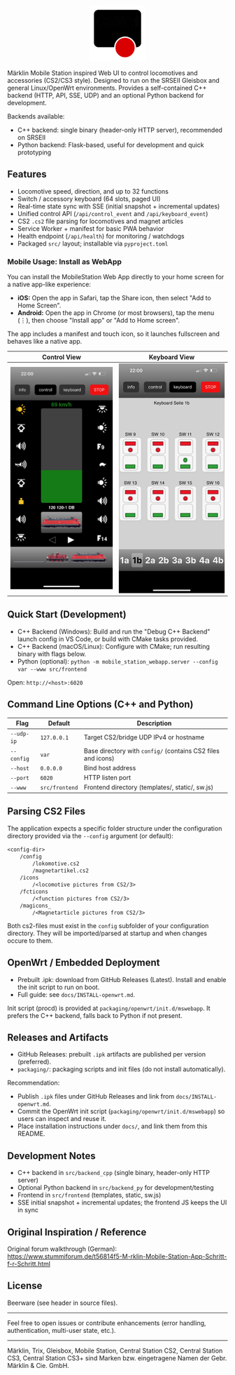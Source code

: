 <p align="center">
    <img src="src/frontend/static/grafics/apple-touch-icon-180.png" alt="MobileStation Web App" width="128" height="128" />
</p>

Märklin Mobile Station inspired Web UI to control locomotives and accessories (CS2/CS3 style).
Designed to run on the SRSEII Gleisbox and general Linux/OpenWrt environments.
Provides a self-contained C++ backend (HTTP, API, SSE, UDP) and an optional Python backend for development.

Backends available:
- C++ backend: single binary (header-only HTTP server), recommended on SRSEII
- Python backend: Flask-based, useful for development and quick prototyping


## Features
- Locomotive speed, direction, and up to 32 functions
- Switch / accessory keyboard (64 slots, paged UI)
- Real-time state sync with SSE (initial snapshot + incremental updates)
- Unified control API (`/api/control_event` and `/api/keyboard_event`)
- CS2 `.cs2` file parsing for locomotives and magnet articles
- Service Worker + manifest for basic PWA behavior
- Health endpoint (`/api/health`) for monitoring / watchdogs
- Packaged `src/` layout; installable via `pyproject.toml`

### Mobile Usage: Install as WebApp
You can install the MobileStation Web App directly to your home screen for a native app-like experience:

- **iOS:** Open the app in Safari, tap the Share icon, then select "Add to Home Screen".
- **Android:** Open the app in Chrome (or most browsers), tap the menu (⋮), then choose "Install app" or "Add to Home screen".

The app includes a manifest and touch icon, so it launches fullscreen and behaves like a native app.

| Control View | Keyboard View |
| --- | --- |
| <img src="docs/mswebapp_control.jpeg" alt="Control" width="420" /> | <img src="docs/mswebapp_keyboard.jpeg" alt="Keyboard" width="420" /> |

## Quick Start (Development)
- C++ Backend (Windows): Build and run the "Debug C++ Backend" launch config in VS Code, or build with CMake tasks provided.
- C++ Backend (macOS/Linux): Configure with CMake; run resulting binary with flags below.
- Python (optional): `python -m mobile_station_webapp.server --config var --www src/frontend`

Open: `http://<host>:6020`

## Command Line Options (C++ and Python)
| Flag | Default | Description |
|------|---------|-------------|
| `--udp-ip` | `127.0.0.1` | Target CS2/bridge UDP IPv4 or hostname |
| `--config` | `var` | Base directory with `config/` (contains CS2 files and icons) |
| `--host` | `0.0.0.0` | Bind host address |
| `--port` | `6020` | HTTP listen port |
| `--www` | `src/frontend` | Frontend directory (templates/, static/, sw.js) |

## Parsing CS2 Files
The application expects a specific folder structure under the configuration directory provided via the `--config` argument (or default):

```
<config-dir>
    /config
        /lokomotive.cs2
        /magnetartikel.cs2
    /icons
        /<locomotive pictures from CS2/3>
    /fcticons
        /<function pictures from CS2/3>
    /magicons_
        /<Magnetarticle pictures from CS2/3>
```

Both cs2-files must exist in the `config` subfolder of your configuration directory. They will be imported/parsed at startup and when changes occure to them.

## OpenWrt / Embedded Deployment
- Prebuilt .ipk: download from GitHub Releases (Latest). Install and enable the init script to run on boot.
- Full guide: see `docs/INSTALL-openwrt.md`.

Init script (procd) is provided at `packaging/openwrt/init.d/mswebapp`. It prefers the C++ backend, falls back to Python if not present.

## Releases and Artifacts
- GitHub Releases: prebuilt `.ipk` artifacts are published per version (preferred).
- `packaging/`: packaging scripts and init files (do not install automatically).

Recommendation:
- Publish `.ipk` files under GitHub Releases and link from `docs/INSTALL-openwrt.md`.
- Commit the OpenWrt init script (`packaging/openwrt/init.d/mswebapp`) so users can inspect and reuse it.
- Place installation instructions under `docs/`, and link them from this README.

## Development Notes
- C++ backend in `src/backend_cpp` (single binary, header-only HTTP server)
- Optional Python backend in `src/backend_py` for development/testing
- Frontend in `src/frontend` (templates, static, sw.js)
- SSE initial snapshot + incremental updates; the frontend JS keeps the UI in sync

## Original Inspiration / Reference
Original forum walkthrough (German):
https://www.stummiforum.de/t56814f5-M-rklin-Mobile-Station-App-Schritt-f-r-Schritt.html

## License
Beerware (see header in source files).

---
Feel free to open issues or contribute enhancements (error handling, authentication, multi-user state, etc.).

---
Märklin, Trix, Gleisbox, Mobile Station, Central Station CS2, Central Station CS3, Central Station CS3+ sind Marken bzw. eingetragene Namen der Gebr. Märklin & Cie. GmbH.
